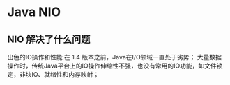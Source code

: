 # Java NIO

## NIO 解决了什么问题

出色的IO操作和性能
在 1.4 版本之前，Java在I/O领域一直处于劣势；
大量数据操作时，传统Java平台上的IO操作伸缩性不强，也没有常用的IO功能，如文件锁定，非块IO、就绪性和内存映射；

